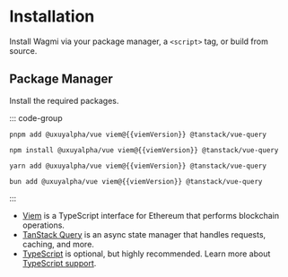 <script setup>
import packageJson from '../../packages/vue/package.json'
import Browsers from '../components/Browsers.vue'

const docsPath = 'vue'
const packageDir = 'vue'
const packageName = '@uxuyalpha/vue'
const viemVersion = packageJson.peerDependencies.viem
</script>

# Installation

Install Wagmi via your package manager, a `<script>` tag, or build from source.

## Package Manager

Install the required packages.

::: code-group
```bash-vue [pnpm]
pnpm add @uxuyalpha/vue viem@{{viemVersion}} @tanstack/vue-query
```

```bash-vue [npm]
npm install @uxuyalpha/vue viem@{{viemVersion}} @tanstack/vue-query
```

```bash-vue [yarn]
yarn add @uxuyalpha/vue viem@{{viemVersion}} @tanstack/vue-query
```

```bash-vue [bun]
bun add @uxuyalpha/vue viem@{{viemVersion}} @tanstack/vue-query
```
:::

- [Viem](https://viem.sh) is a TypeScript interface for Ethereum that performs blockchain operations.
- [TanStack Query](https://tanstack.com/query/v5) is an async state manager that handles requests, caching, and more.
- [TypeScript](/vue/typescript) is optional, but highly recommended. Learn more about [TypeScript support](/vue/typescript).

<!--@include: @shared/installation.md-->
